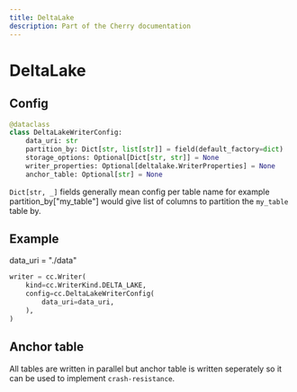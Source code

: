 ```yaml
---
title: DeltaLake
description: Part of the Cherry documentation
---
```


# DeltaLake

## Config

```python
@dataclass
class DeltaLakeWriterConfig:
    data_uri: str
    partition_by: Dict[str, list[str]] = field(default_factory=dict)
    storage_options: Optional[Dict[str, str]] = None
    writer_properties: Optional[deltalake.WriterProperties] = None
    anchor_table: Optional[str] = None
```

`Dict[str, _]` fields generally mean config per table name for example partition_by["my_table"] would give list of columns to partition the `my_table` table by.

## Example

data_uri = "./data"

```python
writer = cc.Writer(
    kind=cc.WriterKind.DELTA_LAKE,
    config=cc.DeltaLakeWriterConfig(
        data_uri=data_uri,
    ),
)
```

## Anchor table

All tables are written in parallel but anchor table is written seperately so it can be used to implement `crash-resistance`.

